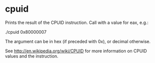 cpuid
=====

Prints the result of the CPUID instruction.  Call with a value for eax, e.g.:

./cpuid 0x80000007

The argument can be in hex (if preceded with 0x), or decimal otherwise.

See http://en.wikipedia.org/wiki/CPUID for more information on CPUID values and the instruction.
